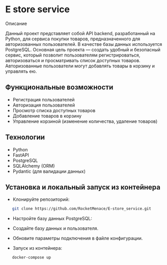 
# E store service

Описание

Данный проект представляет собой API backend, разработанный на Python, для сервиса покупки товаров, предназначенного для авторизованных пользователей. В качестве базы данных используется PostgreSQL. Основная цель проекта — создать удобный и безопасный сервис, который позволит пользователям регистрироваться, авторизоваться и просматривать список доступных товаров. Авторизованные пользователи могут добавлять товары в корзину и управлять ею.




## Функциональные возможности

- Регистрация пользователей
- Авторизация пользователей
- Просмотр списка доступных товаров
- Добавление товаров в корзину
- Управление корзиной (изменение количества, удаление товаров)


## Технологии

- Python
- FastAPI
- PostgreSQL
- SQLAlchemy (ORM)
- Pydantic (для валидации данных)




## Установка и локальный запуск из контейнера

- Клонируйте репозиторий:

```bash
   git clone https://github.com/RocketMenace/E-store_service.git
```

- Настройте базу данных PostgreSQL:

- Создайте базу данных и пользователя.

- Обновите параметры подключения в файле конфигурации.

- Запуск из контейнера:

```bash
   docker-compose up
```
